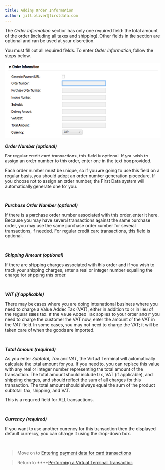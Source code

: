 ```yaml
---
title: Adding Order Information 
author: jill.oliver@firstdata.com
---
```


<span>The <em>Order Information</em> section has only one required field: the total amount of the order (including all taxes and shipping). Other fields in the section are optional and can be used at your discretion. </span>

<span>You must fill out all required fields. To enter <em>Order Information</em>, follow the steps below.</span>

<img alt="Order Information" data-align="center" data-entity-type="file" data-entity-uuid="3422b2f4-229b-4d9c-baea-9fcc84a863d6" height="245" src="Order%20info.png" width="655" /> 

**_<span>Order Number (optional)</span>_**

<span>For regular credit card transactions, this field is optional. If you wish to assign an order number to this order, enter one in the text box provided.</span>

<span>Each order number must be unique, so if you are going to use this field on a regular basis, you should adopt an order number generation procedure. If you choose not to assign an order number, the First Data system will automatically generate one for you.</span>

<span><span>&nbsp;</span></span>

**_<span>Purchase Order Number (optional)</span>_**

<span>If there is a purchase order number associated with this order, enter it here. Because you may have several transactions against the same purchase order, you may use the same purchase order number for several transactions, if needed. For regular credit card transactions, this field is optional.</span>

<span>&nbsp;</span>

**_<span>Shipping Amount (optional)</span>_**

<span>If there are shipping charges associated with this order and if you wish to track your shipping charges, enter a real or integer number equalling the charge for shipping this order.</span>

<span>&nbsp;</span>

**_<span>VAT (if applicable)</span>_**

<span>There may be cases where you are doing international business where you need to charge a Value Added Tax (VAT), either in addition to or in lieu of the regular sales tax. If the Value Added Tax applies to your order and if you need to charge the customer the VAT now, enter the amount of the VAT in the <em>VAT</em> field. In some cases, you may not need to charge the VAT; it will be taken care of when the goods are imported.</span>

**<span>&nbsp;</span>**

**_<span>Total Amount (required)</span>_**

<span>As you enter <em>Subtotal</em>, <em>Tax</em> and <em>VAT</em>, the Virtual Terminal will automatically calculate the total amount for you. If you need to, you can replace this value with any real or integer number representing the total amount of the transaction. The total amount should include tax, VAT (if applicable), and shipping charges, and should reflect the sum of all charges for this transaction. The total amount should always equal the sum of the product subtotal, tax, shipping, and VAT.</span>

<span>This is a required field for ALL transactions.</span>

**_<span>&nbsp;</span>_**

**_<span>Currency (required)</span>_**

<span>If you want to use another currency for this transaction then the displayed default currency, you can change it using the drop-down box.</span>

&nbsp;

> Move on to [<span>Entering payment data for card transactions</span>][1]

> Return to ****[Performing a Virtual Terminal Transaction][2]

 [1]: http://test-ndpfdc.pantheonsite.io/org/gateway/node/142
 [2]: http://test-ndpfdc.pantheonsite.io/org/gateway/node/139
